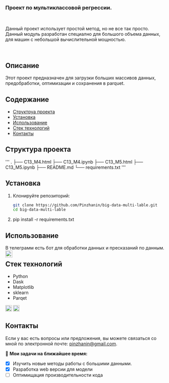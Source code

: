 ### Проект по мультиклассовой регрессии.

<br />

Данный проект использует простой метод, но не все так просто. Данный модуль разработан специално для большого объема данных, для машин с небольшой вычислительной мощностью.

<br />

## Описание

Этот проект предназначен для загрузки больших массивов данных, предобработки, оптимизации и сохранения в parquet. 

## Содержание

- [Структруа проекта](#структура)
- [Установка](#установка)
- [Использование](#использование)
- [Стек технологий](#технологии)
- [Контакты](#контакты)

## Структура проекта
'''
  .
├── C13_M4.html
├── C13_M4.ipynb
├── C13_M5.html
├── C13_M5.ipynb
├── README.md
└── requirements.txt
'''
## Установка

1. Клонируйте репозиторий:
   ```bash
   git clone https://github.com/Pinzhanin/big-data-multi-lable.git
   cd big-data-multi-lable
2. pip install -r requirements.txt

## Использование
   В телеграмм есть бот для обработки данных и пресказаний по данным.
<a href="https://t.me/data_my_predictor_Bot">
  <img align="left" alt="Abhishek's Telegram" width="22px" src="https://cdn.jsdelivr.net/npm/simple-icons@v3/icons/telegram.svg" />
</a>

## Стек технологий 
- Python
- Dask
- Matplotlib
- sklearn
- Parqet

<code><img height="20" src="https://raw.githubusercontent.com/github/explore/80688e429a7d4ef2fca1e82350fe8e3517d3494d/topics/git/git.png"></code>
<code><img height="20" src="https://raw.githubusercontent.com/github/explore/80688e429a7d4ef2fca1e82350fe8e3517d3494d/topics/python/python.png"></code>

## Контакты

Если у вас есть вопросы или предложения, вы можете связаться со мной по электронной почте: pinzhanin@gmail.com.



🚧 **Мои задачи на ближайшее время:**
<!-- TODO-IST:START -->
* [x] Изучить новые методы работы с большими данными.
* [x] Разработка web версии для модели
* [ ] Оптимищация производительности кода       
<!-- TODO-IST:END -->